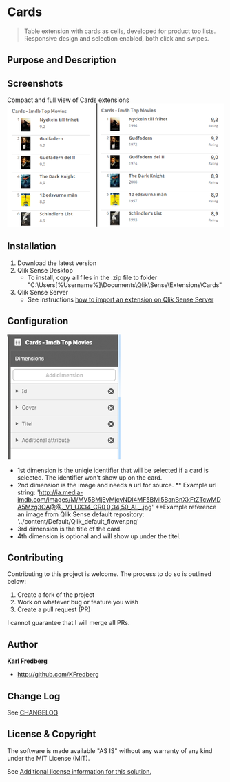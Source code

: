# Cards
> Table extension with cards as cells, developed for product top lists. Responsive design and selection enabled, both click and swipes.

## Purpose and Description

## Screenshots
Compact and full view of Cards extensions
![Alt text](https://github.com/KFredberg/kf-cards/blob/master/img/screenshot_compact_and_full.png?raw=true "Screenshot compact & full view")

## Installation

1. Download the latest version
2. Qlik Sense Desktop
	* To install, copy all files in the .zip file to folder "C:\Users\[%Username%]\Documents\Qlik\Sense\Extensions\Cards"
3. Qlik Sense Server
	* See instructions [how to import an extension on Qlik Sense Server](http://help.qlik.com/sense/en-us/developer/#../Subsystems/Workbench/Content/BuildingExtensions/HowTos/deploy-extensions.htm)

## Configuration
![Alt text](https://github.com/KFredberg/kf-cards/blob/master/img/screenshot_dimensions.png?raw=true "Screenshot compact & full view")

* 1st dimension is the uniqie identifier that will be selected if a card is selected. The identifier won't show up on the card. 
* 2nd dimension is the image and needs a url for source. 
** Example url string: 'http://ia.media-imdb.com/images/M/MV5BMjEyMjcyNDI4MF5BMl5BanBnXkFtZTcwMDA5Mzg3OA@@._V1_UX34_CR0,0,34,50_AL_.jpg'
**Example reference an image from Qlik Sense default repository: '../content/Default/Qlik_default_flower.png'
* 3rd dimension is the title of the card. 
* 4th dimension is optional and will show up under the titel. 

## Contributing
Contributing to this project is welcome. The process to do so is outlined below:

1. Create a fork of the project
2. Work on whatever bug or feature you wish
3. Create a pull request (PR)

I cannot guarantee that I will merge all PRs.

## Author

**Karl Fredberg**
* http://github.com/KFredberg


## Change Log

See [CHANGELOG](CHANGELOG.yml)

## License & Copyright
The software is made available "AS IS" without any warranty of any kind under the MIT License (MIT).

See [Additional license information for this solution.](LICENSE.md)